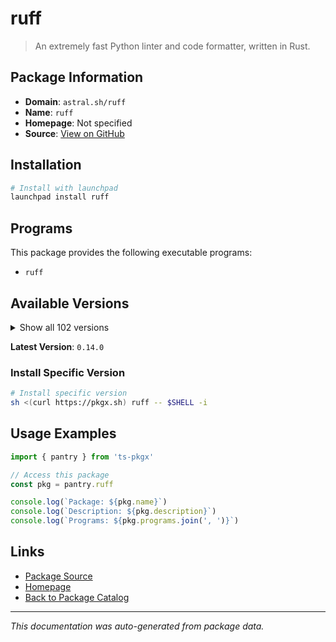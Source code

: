 # ruff

> An extremely fast Python linter and code formatter, written in Rust.

## Package Information

- **Domain**: `astral.sh/ruff`
- **Name**: `ruff`
- **Homepage**: Not specified
- **Source**: [View on GitHub](https://github.com/pkgxdev/pantry/tree/main/projects/astral.sh/ruff/package.yml)

## Installation

```bash
# Install with launchpad
launchpad install ruff
```

## Programs

This package provides the following executable programs:

- `ruff`

## Available Versions

<details>
<summary>Show all 102 versions</summary>

- `0.14.0`, `0.13.3`, `0.13.2`, `0.13.1`, `0.13.0`
- `0.12.12`, `0.12.11`, `0.12.10`, `0.12.9`, `0.12.8`
- `0.12.7`, `0.12.5`, `0.12.4`, `0.12.3`, `0.12.2`
- `0.12.1`, `0.12.0`, `0.11.13`, `0.11.12`, `0.11.11`
- `0.11.10`, `0.11.9`, `0.11.8`, `0.11.7`, `0.11.6`
- `0.11.5`, `0.11.4`, `0.11.3`, `0.11.2`, `0.11.1`
- `0.11.0`, `0.10.0`, `0.9.10`, `0.9.9`, `0.9.8`
- `0.9.7`, `0.9.6`, `0.9.5`, `0.9.4`, `0.9.3`
- `0.9.2`, `0.9.1`, `0.9.0`, `0.8.6`, `0.8.5`
- `0.8.4`, `0.8.3`, `0.8.2`, `0.8.1`, `0.8.0`
- `0.7.4`, `0.7.3`, `0.7.2`, `0.7.1`, `0.7.0`
- `0.6.9`, `0.6.8`, `0.6.7`, `0.6.6`, `0.6.5`
- `0.6.4`, `0.6.3`, `0.6.2`, `0.6.1`, `0.6.0`
- `0.5.7`, `0.5.6`, `0.5.5`, `0.5.4`, `0.5.3`
- `0.5.2`, `0.5.1`, `0.5.0`, `0.4.10`, `0.4.9`
- `0.4.8`, `0.4.7`, `0.4.6`, `0.4.5`, `0.4.4`
- `0.4.3`, `0.4.2`, `0.4.1`, `0.4.0`, `0.3.7`
- `0.3.6`, `0.3.5`, `0.3.4`, `0.3.3`, `0.3.2`
- `0.3.1`, `0.3.0`, `0.2.2`, `0.2.1`, `0.2.0`
- `0.1.15`, `0.1.14`, `0.1.13`, `0.1.12`, `0.1.11`
- `0.1.10`, `0.1.9`

</details>

**Latest Version**: `0.14.0`

### Install Specific Version

```bash
# Install specific version
sh <(curl https://pkgx.sh) ruff -- $SHELL -i
```

## Usage Examples

```typescript
import { pantry } from 'ts-pkgx'

// Access this package
const pkg = pantry.ruff

console.log(`Package: ${pkg.name}`)
console.log(`Description: ${pkg.description}`)
console.log(`Programs: ${pkg.programs.join(', ')}`)
```

## Links

- [Package Source](https://github.com/pkgxdev/pantry/tree/main/projects/astral.sh/ruff/package.yml)
- [Homepage](#)
- [Back to Package Catalog](../../../package-catalog.md)

---

*This documentation was auto-generated from package data.*
